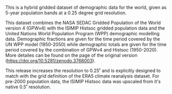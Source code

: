 This is a hybrid gridded dataset of demographic data for the world, given as 5-year population bands at a 0.25 degree grid resolution.

This dataset combines the NASA SEDAC Gridded Population of the World version 4 (GPWv4) with the ISIMIP Histsoc gridded population data and the United Nations World Population Program (WPP) demographic modelling data. Demographic fractions are given for the time period covered by the UN WPP model (1950-2050) while demographic totals are given for the time period covered by the combination of GPWv4 and Histsoc (1950-2020). More detailes can be found on the page of the original version (https://doi.org/10.5281/zenodo.3768003).

This release increases the resolution to 0.25˚ and is explicitly designed to match with the grid definition of the ERA5 climate reanalysis dataset. For pre-2000 population data, the ISIMIP Histsoc data was upscaled from it's native 0.5˚ resolution.
